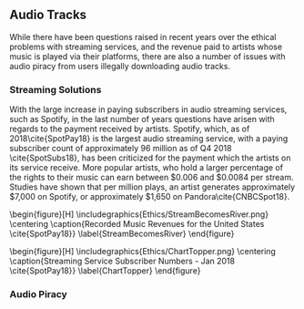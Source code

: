 ## Audio Tracks

While there have been questions raised in recent years over the ethical problems
with streaming services, and the revenue paid to artists whose music is played
via their platforms, there are also a number of issues with audio piracy from users
illegally downloading audio tracks.

### Streaming Solutions

With the large increase in paying subscribers in audio streaming services, such
as Spotify, in the last number of years questions have arisen with regards to
the payment received by artists. Spotify, which, as of 2018\cite{SpotPay18} is the largest audio
streaming service, with a paying subscriber count of approximately 96 million as
of Q4 2018 \cite{SpotSubs18}, has been criticized for the payment which the
artists on its service receive. More popular artists, who hold a larger percentage
of the rights to their music can earn between \$0.006 and \$0.0084 per stream.
Studies have shown that per million plays, an artist generates approximately
\$7,000 on Spotify, or approximately \$1,650 on Pandora\cite{CNBCSpot18}.

\begin{figure}[H]
\includegraphics{Ethics/StreamBecomesRiver.png}
\centering
\caption{Recorded Music Revenues for the United States \cite{SpotPay18}}
\label{StreamBecomesRiver}
\end{figure}

\begin{figure}[H]
\includegraphics{Ethics/ChartTopper.png}
\centering
\caption{Streaming Service Subscriber Numbers - Jan 2018 \cite{SpotPay18}}
\label{ChartTopper}
\end{figure}

### Audio Piracy
